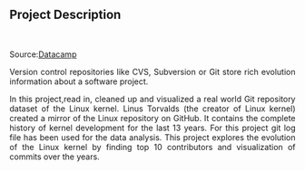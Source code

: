 <h2>Project Description</h2><br>

Source:[Datacamp](https://learn.datacamp.com/)
<p align="justify">Version control repositories like CVS, Subversion or Git store rich evolution information about a software project.</p> 
<p align="justify">In this project,read in, cleaned up and visualized a real world Git repository dataset of the Linux kernel. Linus Torvalds (the creator of Linux kernel) created a mirror of the Linux repository on GitHub. It contains the complete history of kernel development for the last 13 years. For this project git log file has been used for the data analysis. This project explores the evolution of the Linux kernel by finding top 10 contributors and visualization of commits over the years. 

